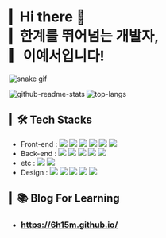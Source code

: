# ▎Hi there 👀 <br>▎한계를 뛰어넘는 개발자, <br>▎이예서입니다!

![snake gif](https://github.com/6h15m/6h15m/blob/output/github-contribution-grid-snake.svg)

![github-readme-stats](https://github-readme-stats.vercel.app/api?username=6h15m&hide=stars,issues&count_private=true&show_icons=true&icon_color=fff&bg_color=161b22&title_color=fff&text_color=fff&hide_border=true&include_all_commits=true&line_height=30)
![top-langs](https://github-readme-stats.vercel.app/api/top-langs/?username=6h15m&layout=compact&bg_color=161b22&title_color=fff&text_color=fff&hide_border=true&hide=python,ren'py,tex)

## ▎🛠 Tech Stacks
- Front-end : 
<span><img src="https://img.shields.io/badge/HTML-e34f26?style=flat-square&logo=html5&logoColor=white"/></span>
<span><img src="https://img.shields.io/badge/CSS-1572b6?style=flat-square&logo=css3&logoColor=white"/></span>
<span><img src="https://img.shields.io/badge/JavaScript-F7DF1E?style=flat-square&logo=JavaScript&logoColor=white"/></span>
<span><img src="https://img.shields.io/badge/Vue.js-4FC08D?style=flat-square&logo=Vue.js&logoColor=white"/></span>
<span><img src="https://img.shields.io/badge/React-61dafb?style=flat-square&logo=react&logoColor=white"/></span>
<span><img src="https://img.shields.io/badge/Bootstrap-7952B3?style=flat-square&logo=Bootstrap&logoColor=white"/></span>
- Back-end : 
<span><img src="https://img.shields.io/badge/Python-3776AB?style=flat-square&logo=Python&logoColor=white"/></span>
<span><img src="https://img.shields.io/badge/Spring-6DB33F?style=flat-square&logo=Spring&logoColor=white"/></span>
<span><img src="https://img.shields.io/badge/Node.js-339933?style=flat-square&logo=Node.js&logoColor=white"/></span>
<span><img src="https://img.shields.io/badge/MySQL-4479A1?style=flat-square&logo=MySQL&logoColor=white"/></span>
<span><img src="https://img.shields.io/badge/Oracle-F80000?style=flat-square&logo=Oracle&logoColor=white"/></span>
- etc :
<span><img src="https://img.shields.io/badge/Java-007396?style=flat-square&logo=Java&logoColor=white"/></span>
<span><img src="https://img.shields.io/badge/C-A8B9CC?style=flat-square&logo=C&logoColor=white"/></span>
- Design :
<span><img src="https://img.shields.io/badge/XD-FF61F6?style=flat-square&logo=AdobeXD&logoColor=white"/></span>
<span><img src="https://img.shields.io/badge/Photoshop-31A8FF?style=flat-square&logo=AdobePhotoshop&logoColor=white"/></span>
<span><img src="https://img.shields.io/badge/Illustrator-FF9A00?style=flat-square&logo=AdobeIllustrator&logoColor=white"/></span>
<span><img src="https://img.shields.io/badge/Premiere-9999FF?style=flat-square&logo=AdobePremierePro&logoColor=white"/></span>
<span><img src="https://img.shields.io/badge/Figma-f24e1e?style=flat-square&logo=figma&logoColor=white"/></span>

## ▎📚 Blog For Learning
- ### https://6h15m.github.io/
